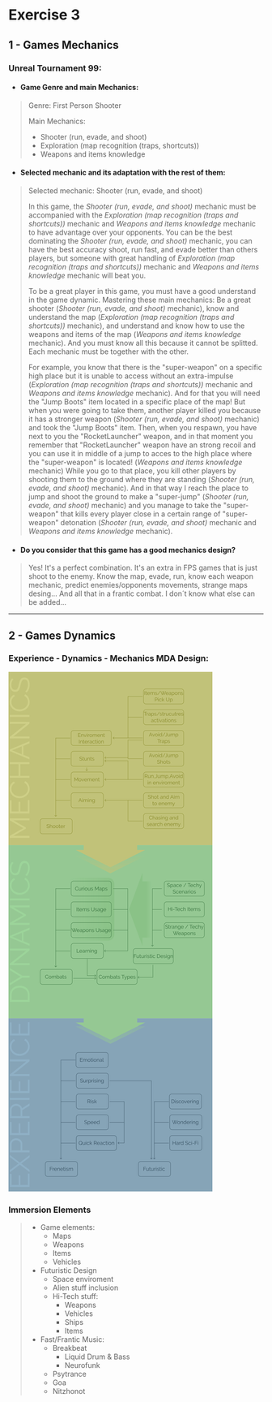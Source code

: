 # Exercise 3
## 1 - Games Mechanics

### Unreal Tournament 99:

* #### Game Genre and main Mechanics:

> Genre: First Person Shooter
>
> Main Mechanics:
>
> * Shooter (run, evade, and shoot)
> * Exploration (map recognition (traps, shortcuts))
> * Weapons and items knowledge

* #### Selected mechanic and its adaptation with the rest of them:

> Selected mechanic: Shooter (run, evade, and shoot)
> 
> In this game, the _Shooter (run, evade, and shoot)_ mechanic must be accompanied with the _Exploration (map recognition (traps and shortcuts))_ mechanic and _Weapons and items knowledge_ mechanic to have advantage over your opponents.
> You can be the best dominating the _Shooter (run, evade, and shoot)_ mechanic, you can have the best accuracy shoot, run fast, and evade better than others players, but someone with great handling of _Exploration (map recognition (traps and shortcuts))_ mechanic and _Weapons and items knowledge_ mechanic will beat you. 
>
> To be a great player in this game, you must have a good understand in the game dynamic. Mastering these main mechanics: Be a great shooter (_Shooter (run, evade, and shoot)_ mechanic), know and understand the map (_Exploration (map recognition (traps and shortcuts))_ mechanic), and understand and know how to use the weapons and items of the map (_Weapons and items knowledge_ mechanic).
> And you must know all this because it cannot be splitted. Each mechanic must be together with the other.
>
> For example, you know that there is the "super-weapon" on a specific high place but it is unable to access without an extra-impulse (_Exploration (map recognition (traps and shortcuts))_ mechanic and _Weapons and items knowledge_ mechanic). And for that you will need the "Jump Boots" item located in a specific place of the map!
> But when you were going to take them, another player killed you because it has a stronger weapon (_Shooter (run, evade, and shoot)_ mechanic) and took the "Jump Boots" item. Then, when you respawn, you have next to you the "RocketLauncher" weapon, and in that moment you remember that "RocketLauncher" weapon have an strong recoil and you can use it in middle of a jump to acces to the high place where the "super-weapon" is located! (_Weapons and items knowledge_ mechanic)
> While you go to that place, you kill other players by shooting them to the ground where they are standing (_Shooter (run, evade, and shoot)_ mechanic). And in that way I reach the place to jump and shoot the ground to make a "super-jump" (_Shooter (run, evade, and shoot)_ mechanic) and you manage to take the "super-weapon" that kills every player close in a certain range of "super-weapon" detonation (_Shooter (run, evade, and shoot)_ mechanic and _Weapons and items knowledge_ mechanic).

* #### Do you consider that this game has a good mechanics design?

> Yes! It's a perfect combination. It's an extra in FPS games that is just shoot to the enemy. Know the map, evade, run, know each weapon mechanic, predict enemies/opponents movements, strange maps desing... And all that in a frantic combat. I don´t know what else can be added...
---

## 2 - Games Dynamics

### Experience - Dynamics - Mechanics MDA Design:
![MDA](.\Exercise3-MDA.png)

### Immersion Elements

> * Game elements:
>	+ Maps
>	+ Weapons
>	+ Items
>	+ Vehicles
> * Futuristic Design
>	+ Space enviroment
>	+ Alien stuff inclusion
>	+ Hi-Tech stuff:
>		- Weapons
>		- Vehicles
>		- Ships
>		- Items
> * Fast/Frantic Music:
>	+ Breakbeat
>		- Liquid Drum & Bass
>		- Neurofunk
>	+ Psytrance
>	+ Goa
>	+ Nitzhonot
